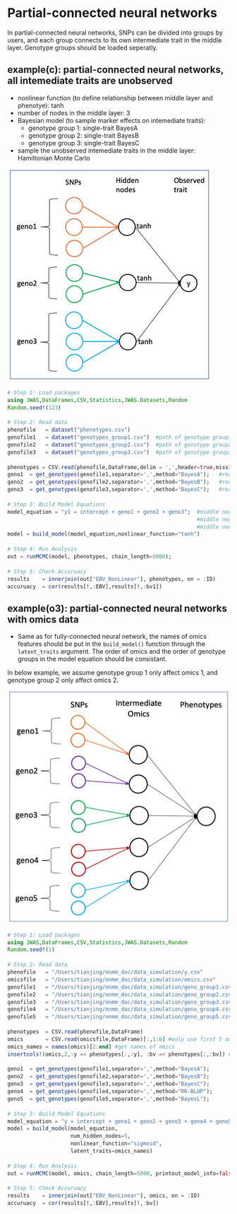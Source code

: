 # Partial-connected neural networks

In partial-connected neural networks, SNPs can be divided into groups by users, and each group connects to its own intermediate trait in the middle layer.  Genotype groups should be loaded seperatly.

## example(c): partial-connected neural networks, all intemediate traits are unobserved
- nonlinear function (to define relationship between middle layer and phenotye): tanh
- number of nodes in the middle layer: 3
- Bayesian model (to sample marker effects on intemediate traits): 
  - genotype group 1: single-trait BayesA
  - genotype group 2: single-trait BayesB
  - genotype group 3: single-trait BayesC
- sample the unobserved intemediate traits in the middle layer: Hamiltonian Monte Carlo

![](https://github.com/zhaotianjing/figures/blob/main/partial_example.png)

```julia
# Step 1: Load packages
using JWAS,DataFrames,CSV,Statistics,JWAS.Datasets,Random
Random.seed!(123)

# Step 2: Read data
phenofile   = dataset("phenotypes.csv")       
genofile1   = dataset("genotypes_group1.csv")  #path of genotype group1
genofile2   = dataset("genotypes_group2.csv")  #path of genotype group2
genofile3   = dataset("genotypes_group3.csv")  #path of genotype group3

phenotypes = CSV.read(phenofile,DataFrame,delim = ',',header=true,missingstrings=["NA"])
geno1  = get_genotypes(genofile1,separator=',',method="BayesA");   #read genotype group1
geno2  = get_genotypes(genofile2,separator=',',method="BayesB");   #read genotype group2
geno3  = get_genotypes(genofile3,separator=',',method="BayesC");   #read genotype group3

# Step 3: Build Model Equations
model_equation = "y1 = intercept + geno1 + geno2 + geno3";  #middle node1=intercept + geno1
                                                            #middle node2=intercept + geno2
                                                            #middle node3=intercept + geno3
model = build_model(model_equation,nonlinear_function="tanh")

# Step 4: Run Analysis
out = runMCMC(model, phenotypes, chain_length=5000);

# Step 5: Check Accuruacy
results    = innerjoin(out["EBV_NonLinear"], phenotypes, on = :ID)
accuruacy  = cor(results[!,:EBV],results[!,:bv1])
```


## example(o3): partial-connected neural networks with omics data


* Same as for fully-connected neural network, the names of omics features should be put in the `build_model()` function through the `latent_traits` argument. The order of omics and the order of genotype groups in the model equation should be consistant.

In below example, we assume genotype group 1 only affect omics 1, and genotype group 2 only affect omics 2.

![](https://github.com/zhaotianjing/figures/blob/main/part4_partial_omics.png)

```julia
# Step 1: Load packages
using JWAS,DataFrames,CSV,Statistics,JWAS.Datasets,Random
Random.seed!(1)

# Step 2: Read data
phenofile   = "/Users/tianjing/nnmm_doc/data_simulation/y.csv"
omicsfile   = "/Users/tianjing/nnmm_doc/data_simulation/omics.csv"
genofile1   = "/Users/tianjing/nnmm_doc/data_simulation/geno_group1.csv"
genofile2   = "/Users/tianjing/nnmm_doc/data_simulation/geno_group2.csv"
genofile3   = "/Users/tianjing/nnmm_doc/data_simulation/geno_group3.csv"
genofile4   = "/Users/tianjing/nnmm_doc/data_simulation/geno_group4.csv"
genofile5   = "/Users/tianjing/nnmm_doc/data_simulation/geno_group5.csv"

phenotypes  = CSV.read(phenofile,DataFrame)
omics       = CSV.read(omicsfile,DataFrame)[:,1:6] #only use first 5 omics for demonstration
omics_names = names(omics)[2:end] #get names of omics
insertcols!(omics,2,:y => phenotypes[:,:y], :bv => phenotypes[:,:bv]) #phenotype and omics should be in the same dataframe

geno1  = get_genotypes(genofile1,separator=',',method="BayesA");
geno2  = get_genotypes(genofile2,separator=',',method="BayesB");
geno3  = get_genotypes(genofile3,separator=',',method="BayesC");
geno4  = get_genotypes(genofile4,separator=',',method="RR-BLUP");
geno5  = get_genotypes(genofile5,separator=',',method="BayesL");

# Step 3: Build Model Equations
model_equation = "y = intercept + geno1 + geno2 + geno3 + geno4 + geno5"; #omics1=intercept + geno1; omics2=intercept + geno2; ...
model = build_model(model_equation,
		            num_hidden_nodes=5,
		            nonlinear_function="sigmoid",
	                latent_traits=omics_names)

# Step 4: Run Analysis
out = runMCMC(model, omics, chain_length=5000, printout_model_info=false);

# Step 5: Check Accuruacy
results    = innerjoin(out["EBV_NonLinear"], omics, on = :ID)
accuruacy  = cor(results[!,:EBV],results[!,:bv])
```
